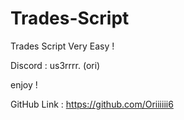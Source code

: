# Trades-Script
Trades Script Very Easy !

Discord : us3rrrr. (ori)

enjoy !

GitHub Link : https://github.com/Oriiiiii6
